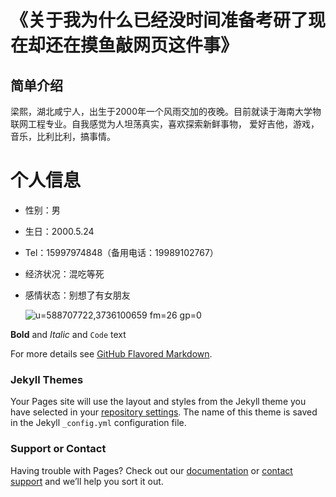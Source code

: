 # 《关于我为什么已经没时间准备考研了现在却还在摸鱼敲网页这件事》

## 简单介绍
梁熙，湖北咸宁人，出生于2000年一个风雨交加的夜晚。目前就读于海南大学物联网工程专业。自我感觉为人坦荡真实，喜欢探索新鲜事物，
爱好吉他，游戏，音乐，比利比利，搞事情。

# 个人信息
- 性别：男
- 生日：2000.5.24
- Tel：15997974848（备用电话：19989102767）
- 经济状况：混吃等死
- 感情状态：别想了有女朋友

  ![u=588707722,3736100659 fm=26 gp=0](https://user-images.githubusercontent.com/81002672/111862129-30adf400-898e-11eb-8cf2-b76e29154cc9.png)

**Bold** and _Italic_ and `Code` text

For more details see [GitHub Flavored Markdown](https://guides.github.com/features/mastering-markdown/).

### Jekyll Themes

Your Pages site will use the layout and styles from the Jekyll theme you have selected in your [repository settings](https://github.com/a915833411/liangxi.github.io/settings). The name of this theme is saved in the Jekyll `_config.yml` configuration file.

### Support or Contact

Having trouble with Pages? Check out our [documentation](https://docs.github.com/categories/github-pages-basics/) or [contact support](https://support.github.com/contact) and we’ll help you sort it out.
